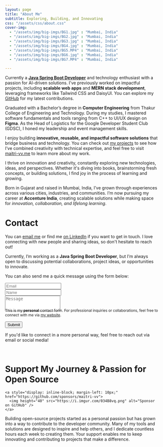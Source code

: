 ```yaml
---
layout: page
title: "About Me"
subtitle: Exploring, Building, and Innovating
css: "/assets/css/about.css"
cover-img:
  - "/assets/img/big-imgs/BG1.jpg" : "Mumbai, India"
  - "/assets/img/big-imgs/BG2.jpg" : "Mumbai, India"
  - "/assets/img/big-imgs/BG3.jpg" : "Mumbai, India"
  - "/assets/img/big-imgs/BG4.jpg" : "Mumbai, India"
  - "/assets/img/big-imgs/BG5.MP4" : "Mumbai, India"
  - "/assets/img/big-imgs/BG6.jpg" : "Mumbai, India"
  - "/assets/img/big-imgs/BG7.MP4" : "Mumbai, India"
    
---
```


<div class="section-divider"></div>



<div id="aboutme-section">

<p class="about-text">
  <span class="fa fa-briefcase about-icon"></span>
  Currently a <a href="/ai"><strong>Java Spring Boot Developer</strong></a> and technology enthusiast with a passion for AI-driven solutions. I’ve previously worked on impactful projects, including <strong>scalable web apps</strong> and <strong>MERN stack development</strong>, leveraging frameworks like Tailwind CSS and DaisyUI. You can explore my <a href="https://github.com/maitri-vv" target="_blank">GitHub</a> for my latest contributions.
</p>

<p class="about-text">
  <span class="fa fa-graduation-cap about-icon"></span>
  Graduated with a Bachelor’s degree in <strong>Computer Engineering</strong> from Thakur College of Engineering and Technology. During my studies, I mastered software fundamentals and tools ranging from C++ to UI/UX design on <strong>Figma</strong>. As the Head of Logistics for the Google Developer Student Club (GDSC), I honed my leadership and event management skills.  
</p>

<p class="about-text">
  <span class="fa fa-code about-icon"></span>
  I enjoy building <strong>innovative, reusable, and impactful software solutions</strong> that bridge business and technology. You can check out <a href="https://github.com/maitri-vv">my projects</a> to see how I’ve combined creativity with technical expertise, and feel free to visit <a href="https://maitri-vv.me">maitri-vv.me</a> to learn more about my work.
</p>


<p class="about-text">
  <span class="fa fa-lightbulb about-icon"></span>
  I thrive on innovation and creativity, constantly exploring new technologies, ideas, and perspectives. Whether it's diving into books, brainstorming fresh concepts, or building solutions, I find joy in the process of learning and growing.  
</p>


<p class="about-text">
  <span class="fa fa-globe-americas about-icon"></span>
  Born in Gujarat and raised in Mumbai, India, I’ve grown through experiences across various cities, industries, and communities. I’m now pursuing my career at <strong>Accenture India</strong>, creating scalable solutions while making space for <i>innovation, collaboration, and lifelong learning</i>.
</p>




<div id="contactme-section">
<h1 id="contact">Contact</h1>

<!--
<div class="alert alert-danger" role="alert">
I will be away until Feb 6, with very limited time to work. My responses will be slow during this period.
</div>
-->



<p>You can <a href="mailto:maitri.vaghasiya@accenture.com?subject=Hello from your website">email me</a> or find me <a href="https://www.linkedin.com/in/maitrivaghasiya" target="_blank">on LinkedIn</a> if you want to get in touch. I love connecting with new people and sharing ideas, so don't hesitate to reach out!</p>
<p>Currently, I’m working as a <strong>Java Spring Boot Developer</strong>, but I’m always open to discussing potential collaborations, project ideas, or opportunities to innovate.</p>


<form action="https://formspree.io/f/xayzbxyz" method="POST" class="form" id="contact-form">
  <p>You can also send me a quick message using the form below:</p>
  <div class="row">
    <div class="col-6">
      <input type="email" name="_replyto" required="required" class="form-control form-control-lg" placeholder="Email" title="Email">
    </div>
    <div class="col-6">
      <input type="text" name="name" class="form-control form-control-lg" placeholder="Name" title="Name">
    </div>
  </div>
  <input type="hidden" name="_subject" value="New submission from maitri-vv.me">
  <textarea type="text" name="content" class="form-control form-control-lg" placeholder="Message" title="Message" required="required" rows="3"></textarea>
  <input type="text" name="_gotcha" style="display:none">
  <input type="hidden" name="_next" value="?message=Your message was sent successfully, thanks!" />
  
  <div style="font-size: 12px; margin: -10px 0 10px;">This is my <b>personal</b> contact form. For professional inquiries or collaborations, feel free to connect with me via <a href="https://maitri-vv.me">my website</a>.</div>
  
  <button type="submit" class="btn btn-lg btn-primary">Submit</button>
</form>

<p id="address">If you'd like to connect in a more personal way, feel free to reach out via email or social media!</p>

</div>


<div id="feed-meeee">
  <br/>
  <h1>Support My Journey & Passion for Open Source</h1>
  
  <p align="center">
    
    <a style="display: inline-block; margin-left: 10px;" href="https://github.com/sponsors/maitri-vv">
      <img height="40" src="https://i.imgur.com/034B8vq.png" alt="Sponsor on GitHub" />
    </a>
  </p>
  
  <p>Building open-source projects started as a personal passion but has grown into a way to contribute to the developer community. Many of my tools and solutions are designed to inspire and help others, and I dedicate countless hours each week to creating them. Your support enables me to keep innovating and contributing to projects that make a difference.</p>
</div>
<div class="section-divider"></div>